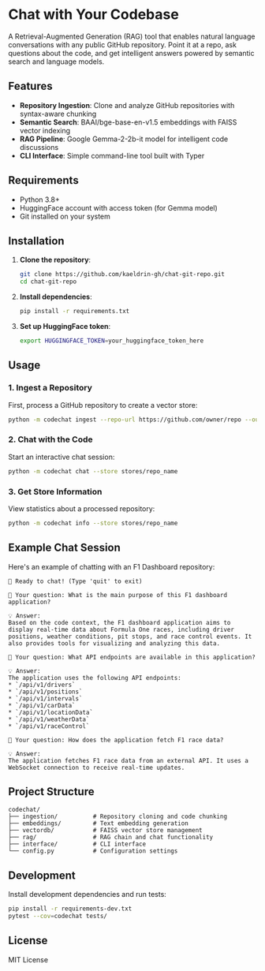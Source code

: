 # Chat with Your Codebase

A Retrieval-Augmented Generation (RAG) tool that enables natural language conversations with any public GitHub repository. Point it at a repo, ask questions about the code, and get intelligent answers powered by semantic search and language models.

## Features

- **Repository Ingestion**: Clone and analyze GitHub repositories with syntax-aware chunking
- **Semantic Search**: BAAI/bge-base-en-v1.5 embeddings with FAISS vector indexing
- **RAG Pipeline**: Google Gemma-2-2b-it model for intelligent code discussions
- **CLI Interface**: Simple command-line tool built with Typer

## Requirements

- Python 3.8+
- HuggingFace account with access token (for Gemma model)
- Git installed on your system

## Installation

1. **Clone the repository**:
   ```bash
   git clone https://github.com/kaeldrin-gh/chat-git-repo.git
   cd chat-git-repo
   ```

2. **Install dependencies**:
   ```bash
   pip install -r requirements.txt
   ```

3. **Set up HuggingFace token**:
   ```bash
   export HUGGINGFACE_TOKEN=your_huggingface_token_here
   ```

## Usage

### 1. Ingest a Repository

First, process a GitHub repository to create a vector store:

```bash
python -m codechat ingest --repo-url https://github.com/owner/repo --out-store stores/repo_name
```

### 2. Chat with the Code

Start an interactive chat session:

```bash
python -m codechat chat --store stores/repo_name
```

### 3. Get Store Information

View statistics about a processed repository:

```bash
python -m codechat info --store stores/repo_name
```

## Example Chat Session

Here's an example of chatting with an F1 Dashboard repository:

```
💬 Ready to chat! (Type 'quit' to exit)

🤔 Your question: What is the main purpose of this F1 dashboard application?

💡 Answer:
Based on the code context, the F1 dashboard application aims to display real-time data about Formula One races, including driver positions, weather conditions, pit stops, and race control events. It also provides tools for visualizing and analyzing this data.

🤔 Your question: What API endpoints are available in this application?

💡 Answer:
The application uses the following API endpoints:
* `/api/v1/drivers`
* `/api/v1/positions`
* `/api/v1/intervals`
* `/api/v1/carData`
* `/api/v1/locationData`
* `/api/v1/weatherData`
* `/api/v1/raceControl`

🤔 Your question: How does the application fetch F1 race data?

💡 Answer:
The application fetches F1 race data from an external API. It uses a WebSocket connection to receive real-time updates.
```

## Project Structure

```
codechat/
├── ingestion/          # Repository cloning and code chunking
├── embeddings/         # Text embedding generation
├── vectordb/           # FAISS vector store management
├── rag/                # RAG chain and chat functionality
├── interface/          # CLI interface
└── config.py           # Configuration settings
```

## Development

Install development dependencies and run tests:

```bash
pip install -r requirements-dev.txt
pytest --cov=codechat tests/
```

## License

MIT License

